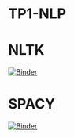 # TP1-NLP
# NLTK
[![Binder](https://mybinder.org/badge_logo.svg)](https://mybinder.org/v2/gh/Aoutman-ait-mbarK/TP1-NLP/main?filepath=nltk%20.ipynb)


# SPACY
[![Binder](https://mybinder.org/badge_logo.svg)](https://mybinder.org/v2/gh/Aoutman-ait-mbarK/TP1-NLP/main?filepath=spacy.ipynb)


